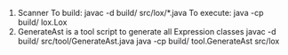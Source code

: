 1. Scanner
    To build: javac -d build/ src/lox/*.java
    To execute: java -cp build/ lox.Lox
2. GenerateAst is a tool script to generate all Expression classes
    javac -d build/ src/tool/GenerateAst.java
    java -cp build/ tool.GenerateAst src/lox
